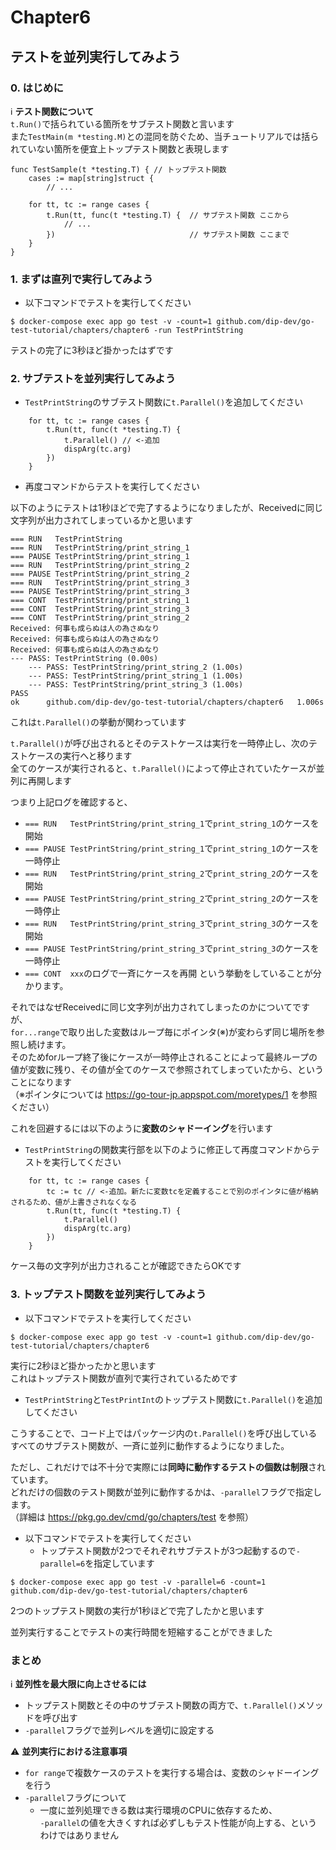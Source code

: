 # Chapter6
## テストを並列実行してみよう

### 0. はじめに
ℹ️ **テスト関数について**<br>
`t.Run()`で括られている箇所をサブテスト関数と言います<br>
また`TestMain(m *testing.M)`との混同を防ぐため、当チュートリアルでは括られていない箇所を便宜上トップテスト関数と表現します<br>

```golang
func TestSample(t *testing.T) { // トップテスト関数
    cases := map[string]struct {
        // ...

    for tt, tc := range cases {
        t.Run(tt, func(t *testing.T) {  // サブテスト関数 ここから
            // ...
        })                              // サブテスト関数 ここまで
    }
}
```

### 1. まずは直列で実行してみよう

- 以下コマンドでテストを実行してください

```
$ docker-compose exec app go test -v -count=1 github.com/dip-dev/go-test-tutorial/chapters/chapter6 -run TestPrintString
```

テストの完了に3秒ほど掛かったはずです

### 2. サブテストを並列実行してみよう
- `TestPrintString`のサブテスト関数に`t.Parallel()`を追加してください
```golang
    for tt, tc := range cases {
        t.Run(tt, func(t *testing.T) {
            t.Parallel() // <-追加
            dispArg(tc.arg)
        })
    }
```

- 再度コマンドからテストを実行してください

以下のようにテストは1秒ほどで完了するようになりましたが、Receivedに同じ文字列が出力されてしまっているかと思います<br>

```
=== RUN   TestPrintString
=== RUN   TestPrintString/print_string_1
=== PAUSE TestPrintString/print_string_1
=== RUN   TestPrintString/print_string_2
=== PAUSE TestPrintString/print_string_2
=== RUN   TestPrintString/print_string_3
=== PAUSE TestPrintString/print_string_3
=== CONT  TestPrintString/print_string_1
=== CONT  TestPrintString/print_string_3
=== CONT  TestPrintString/print_string_2
Received: 何事も成らぬは人の為さぬなり
Received: 何事も成らぬは人の為さぬなり
Received: 何事も成らぬは人の為さぬなり
--- PASS: TestPrintString (0.00s)
    --- PASS: TestPrintString/print_string_2 (1.00s)
    --- PASS: TestPrintString/print_string_1 (1.00s)
    --- PASS: TestPrintString/print_string_3 (1.00s)
PASS
ok  	github.com/dip-dev/go-test-tutorial/chapters/chapter6	1.006s
```

これは`t.Parallel()`の挙動が関わっています<br>

`t.Parallel()`が呼び出されるとそのテストケースは実行を一時停止し、次のテストケースの実行へと移ります<br>
全てのケースが実行されると、`t.Parallel()`によって停止されていたケースが並列に再開します<br>

つまり上記ログを確認すると、
- `=== RUN   TestPrintString/print_string_1`で`print_string_1`のケースを開始
- `=== PAUSE TestPrintString/print_string_1`で`print_string_1`のケースを一時停止
- `=== RUN   TestPrintString/print_string_2`で`print_string_2`のケースを開始
- `=== PAUSE TestPrintString/print_string_2`で`print_string_2`のケースを一時停止
- `=== RUN   TestPrintString/print_string_3`で`print_string_3`のケースを開始
- `=== PAUSE TestPrintString/print_string_3`で`print_string_3`のケースを一時停止
- `=== CONT  xxx`のログで一斉にケースを再開
という挙動をしていることが分かります。

それではなぜReceivedに同じ文字列が出力されてしまったのかについてですが、<br>
`for...range`で取り出した変数はループ毎にポインタ(※)が変わらず同じ場所を参照し続けます。<br>
そのためforループ終了後にケースが一時停止されることによって最終ループの値が変数に残り、その値が全てのケースで参照されてしまっていたから、ということになります<br>
（※ポインタについては https://go-tour-jp.appspot.com/moretypes/1 を参照ください）<br>

これを回避するには以下のように**変数のシャドーイング**を行います<br>

- `TestPrintString`の関数実行部を以下のように修正して再度コマンドからテストを実行してください
```golang
    for tt, tc := range cases {
        tc := tc // <-追加。新たに変数tcを定義することで別のポインタに値が格納されるため、値が上書きされなくなる
        t.Run(tt, func(t *testing.T) {
            t.Parallel()
            dispArg(tc.arg)
        })
    }
```

ケース毎の文字列が出力されることが確認できたらOKです<br>

### 3. トップテスト関数を並列実行してみよう
- 以下コマンドでテストを実行してください
```
$ docker-compose exec app go test -v -count=1 github.com/dip-dev/go-test-tutorial/chapters/chapter6
```

実行に2秒ほど掛かったかと思います<br>
これはトップテスト関数が直列で実行されているためです<br>

- `TestPrintString`と`TestPrintInt`のトップテスト関数に`t.Parallel()`を追加してください

こうすることで、コード上ではパッケージ内の`t.Parallel()`を呼び出しているすべてのサブテスト関数が、一斉に並列に動作するようになりました。<br>

ただし、これだけでは不十分で実際には**同時に動作するテストの個数は制限**されています。<br>
どれだけの個数のテスト関数が並列に動作するかは、`-parallel`フラグで指定します。<br>
（詳細は https://pkg.go.dev/cmd/go/chapters/test を参照）

- 以下コマンドでテストを実行してください
  - トップテスト関数が2つでそれぞれサブテストが3つ起動するので`-parallel=6`を指定しています
```
$ docker-compose exec app go test -v -parallel=6 -count=1 github.com/dip-dev/go-test-tutorial/chapters/chapter6
```

2つのトップテスト関数の実行が1秒ほどで完了したかと思います

並列実行することでテストの実行時間を短縮することができました<br>

### まとめ
ℹ️ **並列性を最大限に向上させるには**<br>
- トップテスト関数とその中のサブテスト関数の両方で、`t.Parallel()`メソッドを呼び出す
- `-parallel`フラグで並列レベルを適切に設定する

⚠️ **並列実行における注意事項**<br>
- `for range`で複数ケースのテストを実行する場合は、変数のシャドーイングを行う
- `-parallel`フラグについて
  - 一度に並列処理できる数は実行環境のCPUに依存するため、<br>`-parallel`の値を大きくすれば必ずしもテスト性能が向上する、というわけではありません
